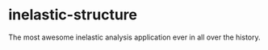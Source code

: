 # inelastic-structure

The most awesome inelastic analysis application ever in all over the history.